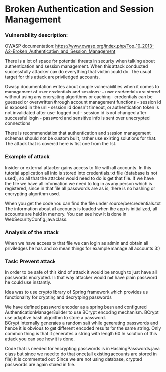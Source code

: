 # Broken Authentication and Session Management


### Vulnerability description:

OWASP documentation: https://www.owasp.org/index.php/Top_10_2013-A2-Broken_Authentication_and_Session_Management

There is a lot of space for potential threats in security when talking about authentication and session management. 
When this attack conducted successfully attacker can do everything that victim could do.
The usual target for this attack are priviledged accounts.

Owasp documentation writes about couple vulnerabilities when it comes to management of user credentials and sessions:
    - user credentials are stored without using any encrypting algorithms or caching
    - credentials can be guessed or overwritten through account management functions
    - session id is exposed in the url
    - session id doesn't timeout, or authentication token is not invalidated after user logged out
    - session id is not changed after successful login
    - password and sensitive info is sent over unecrypted connections
    
There is recommendation that authentication and session management schemas should not be custom built, rather use existing solutions for that. 
The attack that is covered here is fist one from the list.


### Example of attack

Insider or external attacker gains access to file with all accounts. 
In this tutorial application all info is stored into credentials.txt file (database is not used),
so all that the attacker would need to do is get that file.
If we have the file we have all information we need to log in as any person which is registered, 
since in that file all passwords are as is, there is no hashing or encrypting algorithm used.

When you get the code you can find the file under source/be/credentials.txt
The information about all accounts is loaded when the app is initialized, all accounts are held in memory.
You can see how it is done in WebSecurityConfig.java class.

### Analysis of the attack
When we have access to that file we can login as admin and obtain all priviledges he has and do mean things for example manage all accounts 3:)

### Task: Prevent attack
In order to be safe of this kind of attack it would be enough to just have all passwords encrypted. 
In that way attacker would not have plain password he could use instantly.

Idea was to use crypto library of Spring framework which provides us functionality for crypting and decrytping passwords.

We have defined password encoder as a spring bean and configured AuthenticationManagerBuilder to use BCrypt encoding mechanism.
BCrypt use adaptive hash algorithm to store a password.  
BCrypt internally generates a random salt while generating passwords and hence it is obvious to get different encoded results for the same string. 
Only common thing is that it generates a string with length 60
In solution of this attack you can see how it is done. 

Code that is needed for encrypting passwords is in HashingPasswords.java class but since we need to do that once(all existing accounts are stored in file) it is commented out.
Since we are not using database, crypted passwords are again stored in file.

